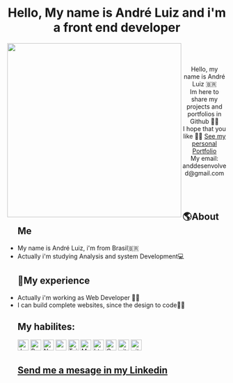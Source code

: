 <h1 align='center'>Hello, My name is André Luiz and i'm a front end developer</h1>
<p align='center'>
<img width='400' align='left' src='https://i.pinimg.com/originals/4a/70/5e/4a705e028bb9f5d50995e68c791fb10a.gif' />
  <br/>
  <br/>
  <br/>
Hello, my name is André Luiz 🇧🇷 <br/>
Im here to share my projects and portfolios in Github 🐱‍🚀 <br/>
I hope that you like 🐱‍💻
  <a href='https://myportfolio1-1-git-main-11-anddev-portfolio.vercel.app/'>See my personal Portfolio</a>
  <br/>
  My email: anddesenvolved@gmail.com
</p>
<br/>
<br/>
<ul>
  <h2>🌎About Me</h2>
  <li>
    My name is André Luiz, i'm from Brasil🇧🇷 
  </li>
  <li>
    Actually i'm studying Analysis and system Development💻
  </li>
</ul>
<ul>
<h2>🏡My experience</h2>
  <li> 
    Actually i'm working as Web Developer 👨‍💻
  </li>
  <li> 
    I can build complete websites, since the design to code🐱‍💻
  </li>
</ul>
<ul>
  <h2>My habilites:</h2>
  <img alt="Javascript" src="https://img.shields.io/badge/JavaScript-323330?style=for-the-badge&logo=javascript&logoColor=F7DF1E"    height="25px"/>
  <img alt="React" src="https://img.shields.io/badge/React-20232A?style=for-the-badge&logo=react&logoColor=61DAFB" height="25px"/>
  <img alt="Nodejs" src="https://img.shields.io/badge/-Nodejs-43853d?style=flat-square&logo=Node.js&logoColor=white"                height="25px"/>
  <img alt="npm" src="https://img.shields.io/badge/NPM-%23000000.svg?style=for-the-badge&logo=npm&logoColor=white" height="25px"/>
  <img alt="Tailwidcss" src="https://img.shields.io/badge/Tailwind_CSS-38B2AC?style=for-the-badge&logo=tailwind-css&                logoColor=white" height="25px"/>   
  <img alt="Material UI" src="https://img.shields.io/badge/Material--UI-0081CB?style=for-the-badge&logo=material-ui&                logoColor=white" height="25px"/>
  <img alt="html5" src="https://img.shields.io/badge/HTML5-E34F26?style=for-the-badge&logo=html5&logoColor=white" height="25px"/>
  <img alt="Css3" src="https://img.shields.io/badge/CSS3-1572B6?style=for-the-badge&logo=css3&logoColor=white" height="25px"/>
  <img alt="git" src="https://img.shields.io/badge/-Git-F05032?style=flat-square&logo=git&logoColor=white" height="25px"/>
  <img alt="github actions" src="https://img.shields.io/badge/-Github_Actions-2088FF?style=flat-square&logo=github-actions&logoColor=white" height="25px"/>
</ul>
<ul>
  <h2><a href='https://www.linkedin.com/in/anddev-%E3%83%84-b9915b275/?locale=en_US'>Send me a mesage in my Linkedin</a></h2>
</ul>
